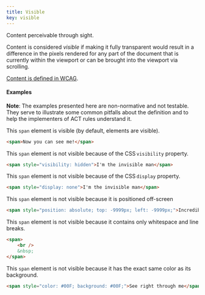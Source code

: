 ```yaml
---
title: Visible
key: visible
---
```


Content perceivable through sight.

Content is considered _visible_ if making it fully transparent would result in a difference in the pixels rendered for any part of the document that is currently within the viewport or can be brought into the viewport via scrolling.

[Content is defined in WCAG](https://www.w3.org/TR/WCAG21/#dfn-content).

#### Examples

**Note**: The examples presented here are non-normative and not testable. They serve to illustrate some common pitfalls about the definition and to help the implementers of ACT rules understand it.

This `span` element is visible (by default, elements are visible).

```html
<span>Now you can see me!</span>
```

This `span` element is not visible because of the CSS `visibility` property.

```html
<span style="visibility: hidden">I'm the invisible man</span>
```

This `span` element is not visible because of the CSS `display` property.

```html
<span style="display: none">I'm the invisible man</span>
```

This `span` element is not visible because it is positioned off-screen

```html
<span style="position: absolute; top: -9999px; left: -9999px;">Incredible how you can</span>
```

This `span` element is not visible because it contains only whitespace and line breaks.

```html
<span>
	<br />
	&nbsp;
</span>
```

This `span` element is not visible because it has the exact same color as its background.

```html
<span style="color: #00F; background: #00F;">See right through me</span>
```
